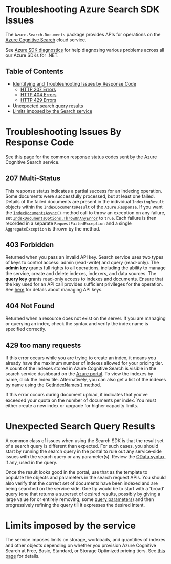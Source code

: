 # Troubleshooting Azure Search SDK Issues

The `Azure.Search.Documents` package provides APIs for operations on the [Azure Cognitive Search](https://docs.microsoft.com/azure/search/search-what-is-azure-search) cloud service.

See [Azure SDK diagnostics](https://github.com/Azure/azure-sdk-for-net/blob/main/sdk/core/Azure.Core/samples/Diagnostics.md) for help diagnosing various problems across all our Azure SDKs for .NET.

## Table of Contents

* [Identifying and Troubleshooting Issues by Response Code](#troubleshooting-issues-by-response-code)
  * [HTTP 207 Errors](#207-multi-status)
  * [HTTP 404 Errors](#404-not-found)
  * [HTTP 429 Errors](#429-too-many-requests)
* [Unexpected search query results](#unexpected-search-query-results)
* [Limits imposed by the Search service](#limits-imposed-by-the-service)

# Troubleshooting Issues By Response Code

See [this page](https://docs.microsoft.com/rest/api/searchservice/http-status-codes) for the common response status codes sent by the Azure Cognitive Search service.

## 207 Multi-Status

This response status indicates a partial success for an indexing operation. Some documents were successfully processed, but at least one failed. Details of the failed documents are present in the individual `IndexingResult` objects within the `IndexDocumentsResult` of the `Azure.Response`. If you want the [`IndexDocumentsAsync()`](https://docs.microsoft.com/dotnet/api/azure.search.documents.searchclient.indexdocumentsasync) method call to throw an exception on any failure, set [`IndexDocumentsOptions.ThrowOnAnyError`](https://docs.microsoft.com/dotnet/api/azure.search.documents.indexdocumentsoptions.throwonanyerror) to `true`. Each failure is then recorded in a separate `RequestFailedException` and a single `AggregateException` is thrown by the method.

## 403 Forbidden

Returned when you pass an invalid API key. Search service uses two types of keys to control access: admin (read-write) and query (read-only). The **admin key** grants full rights to all operations, including the ability to manage the service, create and delete indexes, indexers, and data sources. The **query key** grants read-only access to indexes and documents. Ensure that the key used for an API call provides sufficient privileges for the operation. See [here](https://docs.microsoft.com/azure/search/search-security-api-keys) for details about managing API keys.

## 404 Not Found
Returned when a resource does not exist on the server. If you are managing or querying an index, check the syntax and verify the index name is specified correctly.

## 429 too many requests
If this error occurs while you are trying to create an index, it means you already have the maximum number of indexes allowed for your pricing tier. A count of the indexes stored in Azure Cognitive Search is visible in the search service dashboard on the [Azure portal](https://portal.azure.com/). To view the indexes by name, click the Index tile. Alternatively, you can also get a list of the indexes by name using the [GetIndexNames() method](https://docs.microsoft.com/dotnet/api/azure.search.documents.indexes.searchindexclient.getindexnamesasync).

If this error occurs during document upload, it indicates that you've exceeded your quota on the number of documents per index. You must either create a new index or upgrade for higher capacity limits.

# Unexpected Search Query Results
A common class of issues when using the Search SDK is that the result set of a search query is different than expected. For such cases, you should start by running the search query in the portal to rule out any service-side issues with the search query or any parameter(s). Review the [OData syntax](https://docs.microsoft.com/azure/search/query-odata-filter-orderby-syntax), if any, used in the query.

Once the result looks good in the portal, use that as the template to populate the objects and parameters in the search request APIs. You should also verify that the correct set of documents have been indexed and are being searched on the service side. One tip would be to start with a 'broad' query (one that returns a superset of desired results, possibly by giving a large value for or entirely removing, some [query parameters](https://docs.microsoft.com/rest/api/searchservice/search-documents#query-parameters)) and then progressively refining the query till it expresses the desired intent.

# Limits imposed by the service
The service imposes limits on storage, workloads, and quantities of indexes and other objects depending on whether you provision Azure Cognitive Search at Free, Basic, Standard, or Storage Optimized pricing tiers. See [this page](https://docs.microsoft.com/azure/search/search-limits-quotas-capacity) for details.